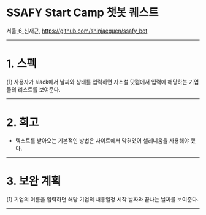 # SSAFY Start Camp 챗봇 퀘스트

서울_6_신재근, https://github.com/shinjaeguen/ssafy_bot

---

# 1. 스펙
(1) 사용자가 slack에서 날짜와 상태를 입력하면 자소설 닷컴에서 입력에 해당하는 기업들의 리스트를 보여준다.

---

# 2. 회고
* 텍스트를 받아오는 기본적인 방법은 사이트에서 막혀있어 셀레니움을 사용해야 했다.


---

# 3. 보완 계획
(1) 기업의 이름을 입력하면 해당 기업의 채용일정 시작 날짜와 끝나는 날짜를 보여준다.

---
